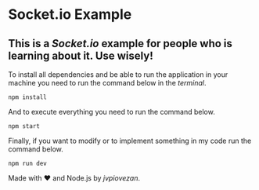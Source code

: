 # Socket<span>.</span>io Example

## This is a *Socket<span>.</span>io* example for people who is learning about it. Use wisely!

To install all dependencies and be able to run the application in your machine you need to run the command below in the *terminal*.

```
npm install
```

And to execute everything you need to run the command below.

```
npm start
```

Finally, if you want to modify or to implement something in my code run the command below.

```
npm run dev
```

Made with :heart: and Node.js by *jvpiovezan*.